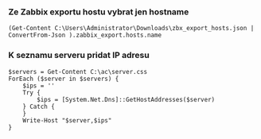 ### Ze Zabbix exportu hostu vybrat jen hostname

```
(Get-Content C:\Users\Administrator\Downloads\zbx_export_hosts.json | ConvertFrom-Json ).zabbix_export.hosts.name
```

### K seznamu serveru pridat IP adresu
```
$servers = Get-Content C:\ac\server.css
ForEach ($server in $servers) {
    $ips = ''
    Try {
        $ips = [System.Net.Dns]::GetHostAddresses($server)   
    } Catch {
    }
    Write-Host "$server,$ips"
}
```